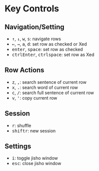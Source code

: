 # Key Controls
## Navigation/Setting
- <kbd>↑</kbd>, <kbd>↓</kbd>, <kbd>w</kbd>, <kbd>s</kbd>: navigate rows
- <kbd>←</kbd>, <kbd>→</kbd>, <kbd>a</kbd>, <kbd>d</kbd>: set row as checked or Xed
- <kbd>enter</kbd>, <kbd>space</kbd>: set row as checked
- <kbd>ctrl</kbd><kbd>Enter</kbd>, <kbd>ctrl</kbd><kbd>space</kbd>: set row as Xed

## Row Actions
- <kbd>z</kbd>, <kbd>,</kbd>: search sentence of current row
- <kbd>x</kbd>, <kbd>.</kbd>: search word of current row
- <kbd>c</kbd>, <kbd>/</kbd>: search full sentence of current row
- <kbd>v</kbd>, <kbd>'</kbd>: copy current row

## Session
- <kbd>r</kbd>: shuffle
- <kbd>shift</kbd><kbd>r</kbd>: new session

## Settings
- <kbd>i</kbd>: toggle jisho window
- <kbd>esc</kbd>: close jisho window
